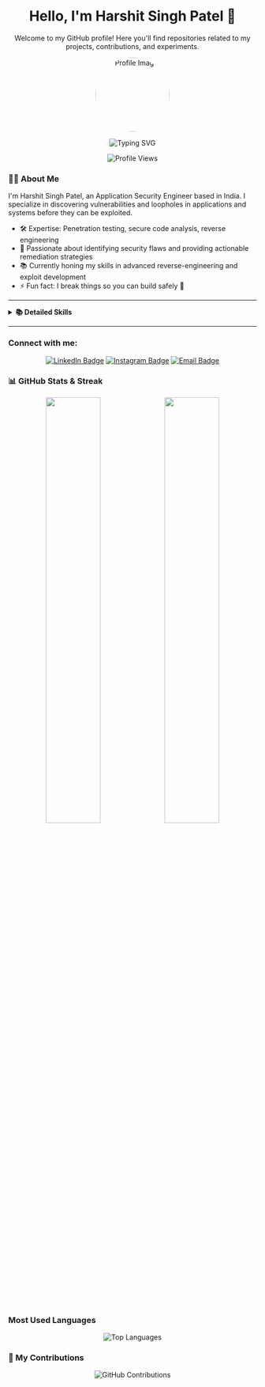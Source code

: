 <!-- Profile Header -->
<div align="center">
  <h1>Hello, I'm Harshit Singh Patel 👋</h1>
  <p>Welcome to my GitHub profile! Here you'll find repositories related to my projects, contributions, and experiments.</p>
  <img src="https://github.com/Harshit-Patel01.png" alt="Profile Image" width="150" height="150" style="border-radius: 50%;" />
</div>

<p align="center">
  <img src="https://readme-typing-svg.demolab.com?font=Fira+Code&size=24&pause=1000&color=36BCF7&center=true&vCenter=true&width=1000&height=45&lines=Application+Security+Engineer+%7C+Reverse+Engineering;Finding+Vulnerabilities+%26+Security+Flaws;Penetration+Testing+%7C+Secure+Code+Analysis;Securing+the+Digital+Future+%F0%9F%9A%80" alt="Typing SVG" />
</p>

<p align="center">
  <img src="https://komarev.com/ghpvc/?username=Harshit-Patel01&label=Profile%20views&color=0e75b6&style=flat" alt="Profile Views"/>
</p>


<!-- About Me -->
### 👨‍💻 About Me
I'm Harshit Singh Patel, an Application Security Engineer based in India. I specialize in discovering vulnerabilities and loopholes in applications and systems before they can be exploited.

- 🛠️ Expertise: Penetration testing, secure code analysis, reverse engineering
- 🔎 Passionate about identifying security flaws and providing actionable remediation strategies
- 📚 Currently honing my skills in advanced reverse-engineering and exploit development
- ⚡ Fun fact: I break things so you can build safely 🚀

---


<details>
  <summary><strong>📚 Detailed Skills</strong></summary>
  <p align="center">
    <img src="https://skillicons.dev/icons?i=python,js,ts,react,nextjs,nodejs,express,mongodb,postgres,git,docker,linux,aws,html,css" />
  </p>
</details>

---

<!-- Social Links -->
### Connect with me:
<p align="center">
  <a href="https://linkedin.com/in/harshit-patel01" target="_blank"><img src="https://img.shields.io/badge/LinkedIn-blue?logo=linkedin&logoColor=white" alt="LinkedIn Badge"/></a>
  <a href="https://www.instagram.com/_Hars.hit_001" target="_blank"><img src="https://img.shields.io/badge/Instagram-E4405F?logo=instagram&logoColor=white" alt="Instagram Badge"/></a>
  <a href="mailto:Harshit.Patel01@outlook.in"><img src="https://img.shields.io/badge/Email-D14836?logo=gmail&logoColor=white" alt="Email Badge"/></a>
</p>


<!-- GitHub Stats -->
### 📊 GitHub Stats & Streak
<p align="center">
  <img src="https://github-readme-stats.vercel.app/api?username=Harshit-Patel01&show_icons=true&theme=radical&hide_border=true&border_radius=12&include_all_commits=true&count_private=true" width="47%" />
  <img src="https://github-readme-streak-stats.herokuapp.com/?user=Harshit-Patel01&theme=radical&hide_border=true&border_radius=12" width="47%" />
</p>

<!-- Most Used Languages -->
### Most Used Languages
<p align="center">
  <img src="https://github-readme-stats.vercel.app/api/top-langs/?username=Harshit-Patel01&langs_count=10&layout=compact&theme=radical" alt="Top Languages" />
</p>

<!-- GitHub Contributions -->
### 🏅 My Contributions
<p align="center">
  <img src="https://github-profile-summary-cards.vercel.app/api/cards/profile-details?username=Harshit-Patel01&theme=github" alt="GitHub Contributions" />
</p>
